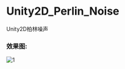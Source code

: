 # Unity2D_Perlin_Noise
Unity2D柏林噪声

### 效果图:

![1](https://raw.githubusercontent.com/linkenzone/Unity2D_Perlin_Noise/master/img/1.png)



